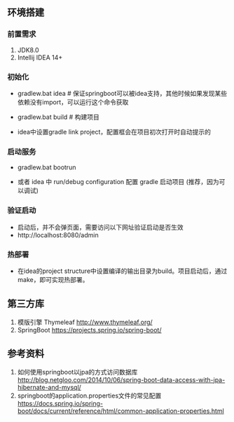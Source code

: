 ﻿## 环境搭建

### 前置需求

1. JDK8.0
2. Intellij IDEA 14+

### 初始化

+ gradlew.bat idea  # 保证springboot可以被idea支持，其他时候如果发现某些依赖没有import，可以运行这个命令获取

+ gradlew.bat build # 构建项目

+ idea中设置gradle link project，配置框会在项目初次打开时自动提示的

### 启动服务

+ gradlew.bat bootrun

+ 或者 idea 中 run/debug configuration 配置 gradle 启动项目 (推荐，因为可以调试)

### 验证启动
+ 启动后，并不会弹页面，需要访问以下网址验证启动是否生效
+ http://localhost:8080/admin

### 热部署

+ 在idea的project structure中设置编译的输出目录为build。项目启动后，通过make，即可实现热部署。

## 第三方库

1. 模版引擎 Thymeleaf http://www.thymeleaf.org/
2. SpringBoot https://projects.spring.io/spring-boot/

## 参考资料

1. 如何使用springboot以jpa的方式访问数据库 http://blog.netgloo.com/2014/10/06/spring-boot-data-access-with-jpa-hibernate-and-mysql/
2. springboot的application.properties文件的常见配置 https://docs.spring.io/spring-boot/docs/current/reference/html/common-application-properties.html
